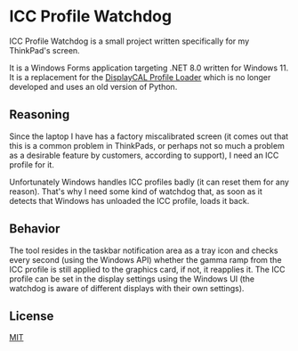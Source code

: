 # ICC Profile Watchdog

ICC Profile Watchdog is a small project written specifically for my ThinkPad's screen.

It is a Windows Forms application targeting .NET 8.0 written for Windows 11. It is a replacement for the [DisplayCAL Profile Loader](https://displaycal.net) which is no longer developed and uses an old version of Python.

## Reasoning

Since the laptop I have has a factory miscalibrated screen (it comes out that this is a common problem in ThinkPads, or perhaps not so much a problem as a desirable feature by customers, according to support), I need an ICC profile for it.

Unfortunately Windows handles ICC profiles badly (it can reset them for any reason). That's why I need some kind of watchdog that, as soon as it detects that Windows has unloaded the ICC profile, loads it back.

## Behavior

The tool resides in the taskbar notification area as a tray icon and checks every second (using the Windows API) whether the gamma ramp from the ICC profile is still applied to the graphics card, if not, it reapplies it. The ICC profile can be set in the display settings using the Windows UI (the watchdog is aware of different displays with their own settings).

## License

[MIT](./LICENSE)
